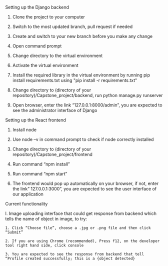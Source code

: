 Setting up the Django backend 

1. Clone the project to your computer 

2. Switch to the most updated branch, pull request if needed 

3. Create and switch to your new branch before you make any change 

4. Open command prompt 

5. Change directory to the virtual environment 

6. Activate the virtual environment 

7. Install the required library in the virtual environment by running pip install requirements.txt using "pip install -r requirements.txt"

8. Change directory to (directory of your repository)/Capstone_project/backend, run python manage.py runserver 

9. Open browser, enter the link “127.0.0.1:8000/admin”, you are expected to see the administrator interface of Django 

 

Setting up the React frontend 

1. Install node 

2. Use node –v in command prompt to check if node correctly installed 

3. Change directory to (directory of your repository)/Capstone_project/frontend 

4. Run command “npm install” 

5. Run command “npm start” 

6. The frontend would pop up automatically on your browser, if not, enter the link” 127.0.0.1:3000”, you are expected to see the user 
   interface of our application 

Current functionality 

I. Image uploading interface that could get response from backend which tells the name of object in image, to try: 

    1. Click “Choose file”, choose a .jpg or .png file and then click “Submit” 

    2. If you are using Chrome (recommended), Press f12, on the developer tool right hand side, click console 

    3. You are expected to see the response from backend that tell “Profile created successfully; this is a {object detected} 
